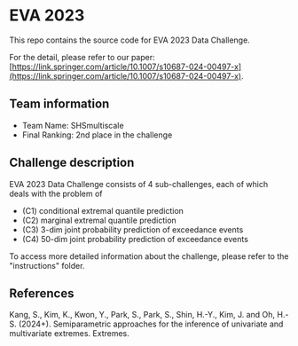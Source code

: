 # EVA 2023

This repo contains the source code for EVA 2023 Data Challenge.

For the detail, please refer to our paper: [https://link.springer.com/article/10.1007/s10687-024-00497-x](https://link.springer.com/article/10.1007/s10687-024-00497-x).

## Team information

- Team Name: SHSmultiscale
- Final Ranking: 2nd place in the challenge

## Challenge description

EVA 2023 Data Challenge consists of 4 sub-challenges, each of which deals with the problem of
- (C1) conditional extremal quantile prediction
- (C2) marginal extremal quantile prediction
- (C3) 3-dim joint probability prediction of exceedance events
- (C4) 50-dim joint probability prediction of exceedance events

To access more detailed information about the challenge, please refer to the "instructions" folder.

## References
Kang, S., Kim, K., Kwon, Y., Park, S., Park, S., Shin, H.-Y., Kim, J. and Oh, H.-S. (2024+). Semiparametric approaches for the inference of univariate and multivariate extremes. Extremes.